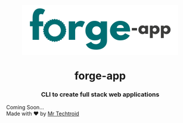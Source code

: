 <center><img align='center' src = "brand/forge-app.png">
<h1 align='center'>forge-app</h1>
<h3 align='center'>CLI to create full stack web applications</h3>
</center>

Coming Soon...   
Made with ❤️ by [Mr Techtroid](https://github.com/mrtechtroid)
